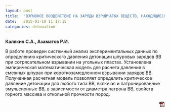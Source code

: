 ```yaml
---
layout: post
title:  "ВЗРЫВНОЕ ВОЗДЕЙСТВИЕ НА ЗАРЯДЫ ВЗРЫВЧАТЫХ ВЕЩЕСТВ, НАХОДЯЩИЕСЯ В СМЕЖНЫХ ШПУРАХ ПРИ СОТРЯСАТЕЛЬНОМ ВЗРЫВАНИИ В УГОЛЬНЫХ ШАХТАХ"
date:   2015-01-10 11:17:15
categories: detonation
---
```


<strong>Калякин С.А., Азаматов Р.И.</strong>

В работе проведен системный анализ экспериментальных данных по определению критического давления 
детонации шпуровых зарядов ВВ при сотрясательном взрывании на угольных пластах. Установлена 
эмпирическая математическая модель для расчета давления в смежных шпурах при короткозамедленном 
взрывании зарядов ВВ. Полученная расчетная модель позволяет определить критическое давление 
детонации для любого типа ВВ, включая и патронированные эмульсионные ВВ, в зависимости от диаметра 
патрона ВВ, свойств горного массива и откольной прочности пород.
<p align="right">
<a href="http://www.blastcraft.net/files/articles/deton16.pdf" target="_blank"><img src="/img/pdf.gif"></a>
</p>